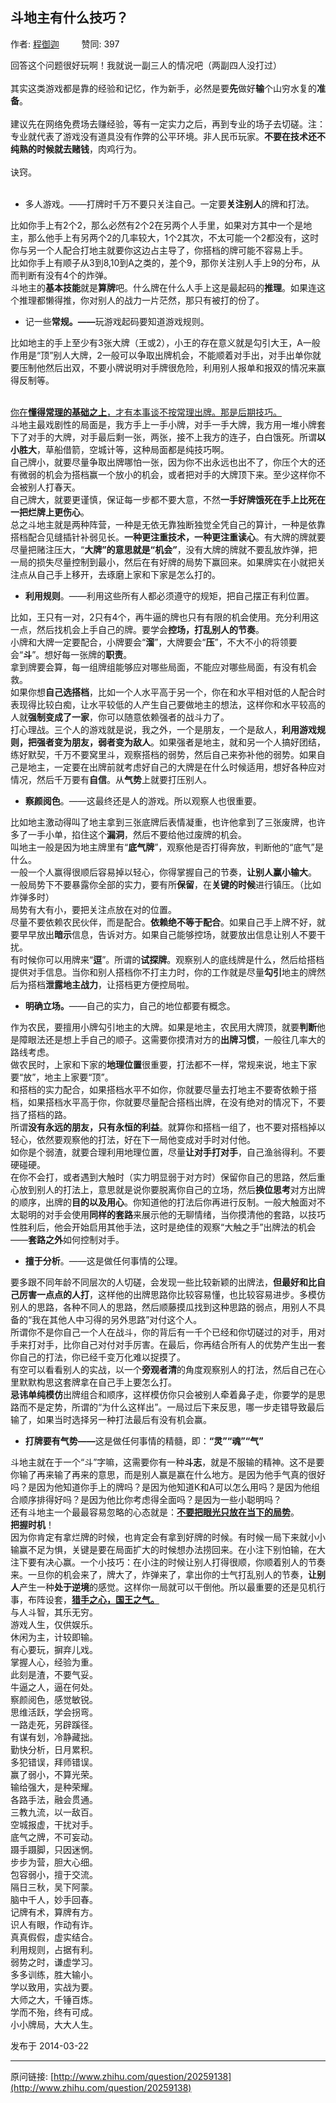 ## 斗地主有什么技巧？

作者: [程御迦](http://www.zhihu.com/people/cheng-yu-jia-61)&nbsp;&nbsp;&nbsp;&nbsp;&nbsp;&nbsp;&nbsp;&nbsp; 赞同: 397


回答这个问题很好玩啊！我就说一副三人的情况吧（两副四人没打过）<br><br>其实这类游戏都是靠的经验和记忆，作为新手，必然是要<strong>先</strong>做好<strong>输</strong>个山穷水复的<strong>准备</strong>。<br><br>建议先在网络免费场去赚经验，等有一定实力之后，再到专业的场子去切磋。注：专业就代表了游戏没有道具没有作弊的公平环境。非人民币玩家。<strong>不要在技术还不纯熟的时候就去赌钱</strong>，肉鸡行为。<br><br>诀窍。<br><br><ul><li>多人游戏。——打牌时千万不要只关注自己。一定要<strong>关注别人</strong>的牌和打法。</li></ul>比如你手上有2个2，那么必然有2个2在另两个人手里，如果对方其中一个是地主，那么他手上有另两个2的几率较大，1个2其次，不太可能一个2都没有，这时你与另一个人配合打地主就要你这边占主导了，你搭档的牌可能不容易上手。<br>比如你手上有顺子从3到8,10到A之类的，差个9，那你关注别人手上9的分布，从而判断有没有4个的炸弹。<br>斗地主的<strong>基本技能</strong>就是<strong>算牌</strong>吧。什么牌在什么人手上这是最起码的<strong>推理</strong>。如果连这个推理都懒得推，你对别人的战力一片茫然，那只有被打的份了。<br><ul><li>记一些<strong>常规。——</strong>玩游戏起码要知道游戏规则。</li></ul><p>比如地主的手上至少有3张大牌（王或2），小王的存在意义就是勾引大王，A一般作用是“顶”别人大牌，2一般可以争取出牌机会，不能顺着对手出，对手出单你就要压制他然后出双，不要小牌说明对手牌很危险，利用别人报单和报双的情况来赢得反制等。</p><br><u>你在<strong>懂得常理的基础之上</strong>，才有本事谈不按常理出牌。那是后期技巧。</u><br>斗地主最戏剧性的局面是，我方手上一手小牌，对手一手大牌，我方用一堆小牌套下了对手的大牌，对手最后剩一张，两张，接不上我方的连子，白白饿死。所谓<strong>以小胜大</strong>，草船借箭，空城计等，这种局面都是纯技巧啊。<br>自己牌小，就要尽量争取出牌哪怕一张，因为你不出永远也出不了，你压个大的还有微弱的机会为搭档赢一个放小的机会，或者把对手的大牌顶下来。至少这样你不会被别人打春天。<br>自己牌大，就要更谨慎，保证每一步都不要大意，不然<strong>一手好牌饿死在手上比死在一把烂牌上更伤心</strong>。<br>总之斗地主就是两种阵营，一种是无依无靠独断独觉全凭自己的算计，一种是依靠搭档配合见缝插针补弱见长。<strong>一种更注重技术，一种更注重读心</strong>。有大牌的牌就要尽量把赌注压大，“<strong>大牌”的意思就是“机会”</strong>，没有大牌的牌就不要乱放炸弹，把一局的损失尽量控制到最小，然后在有好牌的局势下赢回来。如果牌实在小就把关注点从自己手上移开，去琢磨上家和下家是怎么打的。<br><ul><li><strong>利用规则</strong>。——利用这些所有人都必须遵守的规矩，把自己摆正有利位置。</li></ul>比如，王只有一对，2只有4个，再牛逼的牌也只有有限的机会使用。充分利用这一点，然后找机会上手自己的牌。要学会<strong>控场，打乱别人的节奏</strong>。<br>小牌和大牌一定要配合，小牌要会“<strong>溜</strong>”，大牌要会“<strong>压</strong>”，不大不小的将领要会“<strong>斗</strong>”。想好每一张牌的<strong>职责</strong>。<br>拿到牌要会算，每一组牌组能够应对哪些局面，不能应对哪些局面，有没有机会救。<br>如果你想<strong>自己选搭档</strong>，比如一个人水平高于另一个，你在和水平相对低的人配合时表现得比较白痴，让水平较低的人产生自己要做地主的想法，这样你和水平较高的人就<strong>强制变成了一家</strong>，你可以随意依赖强者的战斗力了。<br>打心理战。三个人的游戏就是说，我之外，一个是朋友，一个是敌人，<strong>利用游戏规则，把强者变为朋友，弱者变为敌人</strong>。如果强者是地主，就和另一个人搞好团结，练好默契，千万不要窝里斗，观察搭档的弱势，然后自己来弥补他的弱势。如果自己是地主，一定要在出牌前就考虑好自己的大牌是在什么时候适用，想好各种应对情况，然后千万要有<strong>自信</strong>。从<strong>气势</strong>上就要打压别人。<br><ul><li><strong>察颜阅色</strong>。——这最终还是人的游戏。所以观察人也很重要。</li></ul>比如地主激动得叫了地主拿到三张底牌后表情凝重，也许他拿到了三张废牌，也许多了一手小单，掐住这个<strong>漏洞</strong>，然后不要给他过废牌的机会。<br>叫地主一般是因为地主牌里有“<strong>底气牌</strong>”，观察他是否打得奔放，判断他的“底气”是什么。<br>一般一个人赢得很顺后容易掉以轻心，你得掌握自己的节奏，<strong>让别人赢小输大</strong>。<br>一般局势下不要暴露你全部的实力，要有所<strong>保留</strong>，在<strong>关键的时候</strong>进行镇压。（比如炸弹多时）<br>局势有大有小，要把关注点放在对的位置。<br>尽量不要依赖农民伙伴，而是配合。<strong>依赖绝不等于配合</strong>。如果自己手上牌不好，就要早早放出<strong>暗示</strong>信息，告诉对方。如果自己能够控场，就要放出信息让别人不要干扰。<br>有时候你可以用牌来“<strong>逗</strong>”。所谓的<strong>试探牌</strong>。观察别人的底线牌是什么，然后给搭档提供对手信息。当你和别人搭档你不打主力时，你的工作就是尽量<strong>勾引</strong>地主的牌然后为搭档<strong>泄露地主战力</strong>，让搭档更方便控局啦。<br><ul><li><strong>明确立场。</strong>——自己的实力，自己的地位都要有概念。</li></ul>作为农民，要擅用小牌勾引地主的大牌。如果是地主，农民用大牌顶，就要<strong>判断</strong>他是障眼法还是想上手自己的顺子。这需要你摸清对方的<strong>出牌习惯</strong>，一般往几率大的路线考虑。<br>做农民时，上家和下家的<strong>地理位置</strong>很重要，打法都不一样，常规来说，地主下家要“放”，地主上家要“顶”。<br>和搭档的实力配合，如果搭档水平不如你，你就要尽量去打地主不要寄依赖于搭档，如果搭档水平高于你，你就要尽量配合搭档出牌，在没有绝对的情况下，不要挡了搭档的路。<br>所谓<strong>没有永远的朋友，只有永恒的利益</strong>。就算你和搭档一组了，也不要对搭档掉以轻心，依然要观察他的打法，好在下一局他变成对手时对付他。<br>如你是个弱渣，就要合理利用地理位置，尽量<strong>让对手打对手</strong>，自己渔翁得利。不要硬碰硬。<br>在你不会打，或者遇到大触时（实力明显弱于对方时）保留你自己的思路，然后重心放到别人的打法上，意思就是说你要脱离你自己的立场，然后<strong>换位思考</strong>对方出牌的顺序，出牌的<strong>目的以及用心</strong>。你知道他的打法后你再进行反制。一般大触面对不太聪明的对手会使用<strong>同样的套路</strong>来展示他的无聊情绪，当你摸清他的套路，以技巧性胜利后，他会开始启用其他手法，这时是绝佳的观察“大触之手”出牌法的机会——<strong>套路之外</strong>如何控制对手。<br><ul><li><strong>擅于分析</strong>。——这是做任何事情的公理。</li></ul>要多跟不同年龄不同层次的人切磋，会发现一些比较新颖的出牌法，<strong>但最好和比自己厉害一点点的人打</strong>，这样他的出牌思路你比较容易懂，也比较容易进步。多模仿别人的思路，各种不同人的思路，然后顺藤摸瓜找到这种思路的弱点，用别人不具备的“我在其他人中习得的另外思路”对付这个人。<br>所谓你不是你自己一个人在战斗，你的背后有一千个已经和你切磋过的对手，用对手来打对手，比你自己对付对手厉害。在最后，你再结合所有人的优势产生出一套你自己的打法，你已经千变万化难以捉摸了。<br>有空可以看看别人的实战，以一个<strong>旁观者清</strong>的角度观察别人的打法，然后自己在心里默默构思这套牌拿在自己手上要怎么打。<br><strong>忌讳单纯模仿</strong>出牌组合和顺序，这样模仿你只会被别人牵着鼻子走，你要学的是思路而不是定势，所谓的“为什么这样出”。一局过后下来反思，哪一步走错导致最后输了，如果当时选择另一种打法最后有没有机会赢。<br><ul><li><strong>打牌要有气势——</strong>这是做任何事情的精髓，即：<strong>“灵”“魂”“气”</strong></li></ul>斗地主就在于一个“斗”字嘛，这需要你有一种<strong>斗志</strong>，就是不服输的精神。这不是要你输了再来输了再来的意思，而是别人赢是赢在什么地方。是因为他手气真的很好吗？是因为他知道你手上的牌吗？是因为他知道K和A可以怎么用吗？是因为他组合顺序排得好吗？是因为他比你考虑得全面吗？是因为一些小聪明吗？<br>还有斗地主一个最最容易忽略的心态就是：<strong><u>不要把眼光只放在当下的局势</u></strong>。<br><strong>把握时机</strong>！<br>因为你肯定有拿烂牌的时候，也肯定会有拿到好牌的时候。有时候一局下来就小小输赢不足为惧，关键是要在局面扩大的时候想办法捞回来。在小注下别怕输，在大注下要有决心赢。一个小技巧：在小注的时候让别人打得很顺，你顺着别人的节奏来。一旦你的机会来了，牌大了，炸弹来了，拿出你的士气打乱别人的节奏，<strong>让别人</strong>产生一种<strong>处于逆境</strong>的感觉。这样你一局就可以干倒他。所以最重要的还是见机行事，布阵设套，<strong><u>猎手之心，国王之气。</u></strong><br>与人斗智，其乐无穷。<br>游戏人生，仅供娱乐。<br>休闲为主，计较即输。<br>有心要玩，摒弃儿戏。<br>掌握人心，经验为重。<br>此刻是渣，不要气妥。<br>牛逼之人，逼在何处。<br>察颜阅色，感觉敏锐。<br>思维活跃，学会拐弯。<br>一路走死，另辟蹊径。<br>有谋有划，冷静藏拙。<br>勤快分析，日月累积。<br>多犯错误，拜师错误。<br>赢了弱小，不算光荣。<br>输给强大，是种荣耀。<br>各路手法，融会贯通。<br>三教九流，以一敌百。<br>空城报虚，干扰对手。<br>底气之牌，不可妄动。<br>蹑手蹑脚，只因迷惘。<br>步步为营，胆大心细。<br>包容弱小，擅于交流。<br>隔日三秋，吴下阿蒙。<br>脑中千人，妙手回春。<br>记牌有术，算牌有方。<br>识人有眼，作动有诈。<br>真真假假，虚实结合。<br>利用规则，占据有利。<br>弱势之时，谦虚学习。<br>多多训练，胜大输小。<br>学以致用，实战为要。<br>大师之大，千锤百炼。<br>学而不殆，终有可成。<br>小小牌局，大大人生。



发布于 2014-03-22



---
原问链接: [http://www.zhihu.com/question/20259138](http://www.zhihu.com/question/20259138)